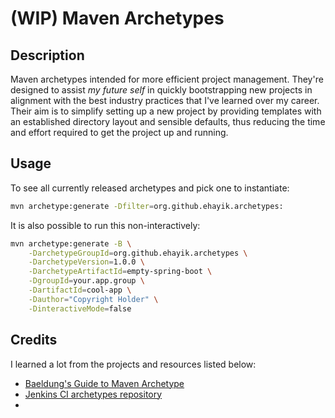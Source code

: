 # (WIP) Maven Archetypes

## Description

Maven archetypes intended for more efficient project management. They're designed to assist _my future self_ in quickly 
bootstrapping new projects in alignment with the best industry practices that I've learned over my career. Their aim is 
to simplify setting up a new project by providing templates with an established directory layout and sensible defaults,
thus reducing the time and effort required to get the project up and running.

## Usage

To see all currently released archetypes and pick one to instantiate:

```bash
mvn archetype:generate -Dfilter=org.github.ehayik.archetypes:
```

It is also possible to run this non-interactively:

```bash
mvn archetype:generate -B \
    -DarchetypeGroupId=org.github.ehayik.archetypes \
    -DarchetypeVersion=1.0.0 \
    -DarchetypeArtifactId=empty-spring-boot \
    -DgroupId=your.app.group \
    -DartifactId=cool-app \
    -Dauthor="Copyright Holder" \
    -DinteractiveMode=false 
```

## Credits

I learned a lot from the projects and resources listed below:

- [Baeldung's Guide to Maven Archetype](https://www.baeldung.com/maven-archetype)
- [Jenkins CI archetypes repository](https://github.com/jenkinsci/archetypes)
- 
  